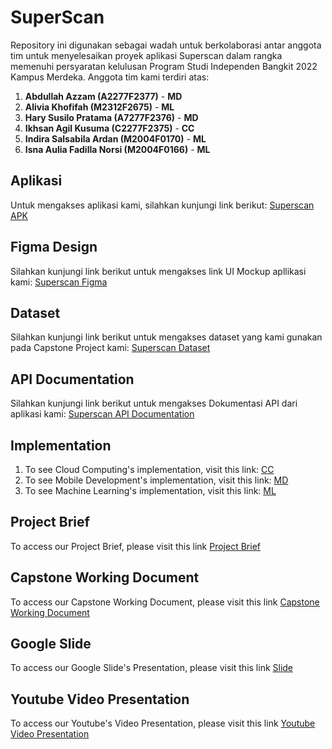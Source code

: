 # SuperScan
Repository ini digunakan sebagai wadah untuk berkolaborasi antar anggota tim untuk menyelesaikan proyek aplikasi Superscan dalam rangka memenuhi persyaratan kelulusan Program Studi Independen Bangkit 2022 Kampus Merdeka. Anggota tim kami terdiri atas:
1. **Abdullah Azzam (A2277F2377)** - **MD**
2. **Alivia Khofifah (M2312F2675)** - **ML**
3. **Hary Susilo Pratama (A7277F2376)** - **MD**
4. **Ikhsan Agil Kusuma (C2277F2375)** - **CC**
5. **Indira Salsabila Ardan (M2004F0170)** - **ML**
6. **Isna Aulia Fadilla Norsi (M2004F0166)** - **ML**

## Aplikasi
Untuk mengakses aplikasi kami, silahkan kunjungi link berikut: [Superscan APK](https://drive.google.com/file/d/1pSLHxCkHtovXGD7-h_3i_vG9yKRxXQyS/view?usp=sharing)

## Figma Design
Silahkan kunjungi link berikut untuk mengakses link UI Mockup apllikasi kami: [Superscan Figma](https://www.figma.com/file/xJhT0DMOEG5H9X4USQXLkC/SuperScan?node-id=0%3A1)

## Dataset
Silahkan kunjungi link berikut untuk mengakses dataset yang kami gunakan pada Capstone Project kami: [Superscan Dataset](https://drive.google.com/drive/folders/1fiG3rScaJnNCW8a3iNYP0g2QJwKM7IhC?usp=sharing)

## API Documentation
Silahkan kunjungi link berikut untuk mengakses Dokumentasi API dari aplikasi kami: [Superscan API Documentation](https://superscan-352006.et.r.appspot.com/)

## Implementation
1. To see Cloud Computing's implementation, visit this link: [CC](https://github.com/SuperScanDev/SuperScan/tree/CC)
2. To see Mobile Development's implementation, visit this link: [MD](https://github.com/SuperScanDev/SuperScan/tree/MD)
3. To see Machine Learning's implementation, visit this link: [ML](https://github.com/SuperScanDev/SuperScan/tree/ML)

## Project Brief
To access our Project Brief, please visit this link [Project Brief](https://docs.google.com/document/d/1tgBP-VpQqnzigGon3w8udcyRfUNVjTuUd_lV_tWVCg4/edit?usp=sharing)

## Capstone Working Document
To access our Capstone Working Document, please visit this link [Capstone Working Document](https://docs.google.com/document/d/1ZKuCZKEArV4b1EAzPMhNt6NZ_yL3bgnHANC4HtAuY7I/edit?usp=sharing)

## Google Slide 
To access our Google Slide's Presentation, please visit this link [Slide](https://docs.google.com/presentation/d/11KobQRhFx63F-KeHQXS5rv2Ypjc5iFPoE0-4sMPrqlY/edit?usp=sharing)

## Youtube Video Presentation
To access our Youtube's Video Presentation, please visit this link [Youtube Video Presentation](https://youtu.be/KMHgqHQWHtE)
